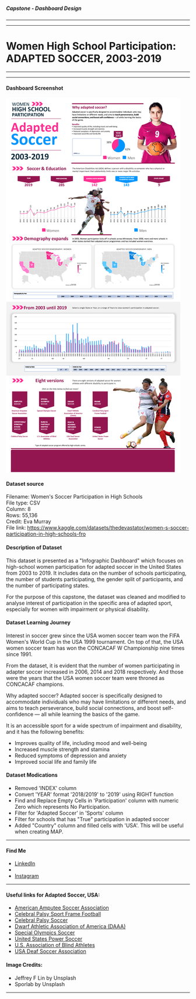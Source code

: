 ##### Capstone - Dashboard Design
---
---
# Women High School Participation: **ADAPTED SOCCER**, 2003-2019

---
---
#### Dashboard Screenshot
![Capstone_Screenshot_3000](Capstone_Screenshot_3000.jpg)

#### Dataset source
Filename: Women's Soccer Participation in High Schools \
File type: CSV \
Column: 8 \
Rows: 55,136 \
Credit: Eva Murray \
File link: https://www.kaggle.com/datasets/thedevastator/women-s-soccer-participation-in-high-schools-fro

#### Description of Dataset
This dataset is presented as a "Infographic Dashboard" which focuses on high-school women participation for adapted soccer in the United States from 2003 to 2019. It includes data on the number of schools participating, the number of students participating, the gender split of participants, and the number of participating states.

For the purpose of this capstone, the dataset was cleaned and modified to analyse interest of participation in the specific area of adapted sport, especially for women with impairment or physical disability. 

#### Dataset Learning Journey
Interest in soccer grew since the USA women soccer team won the FIFA Women's World Cup in the USA 1999 tournament. On top of that, the USA women soccer team has won the CONCACAF W Championship nine times since 1991. 

From the dataset, it is evident that the number of women participating in adapter soccer increased in 2006, 2014 and 2018 respectively. And those were the years that the USA women soccer team were throned as CONCACAF champions.

Why adapted soccer?
Adapted soccer is specifically designed to accommodate individuals who may have limitations or different needs, and aims to teach perseverance, build social connections, and boost self-confidence — all while learning the basics of the game.

It is an accessible sport for a wide spectrum of impairment and disability, and it has the following benefits:
- Improves quality of life, including mood and well-being
- Increased muscle strength and stamina
- Reduced symptoms of depression and anxiety
- Improved social life and family life

#### Dataset Modications
- Removed 'INDEX' column
- Convert 'YEAR' format '2018/2019' to '2019' using RIGHT function
- Find and Replace Empty Cells in 'Participation' column with numeric Zero which represents No Participation.
- Filter for 'Adapted Soccer' in 'Sports' column
- Filter for schools that has "True" participation in adapted soccer
- Added "Country" column and filled cells with 'USA'. This will be useful when creating MAP. 

---

#### Find Me
- [LinkedIn](https://www.linkedin.com/in/muhammad-khairi-boyani-10694061)
-
- [Instagram](https://www.instagram.com/mikistudio21/)

---

#### Useful links for Adapted Soccer, USA:
- [American Amputee Soccer Association](http://www.ampsoccer.org/)
- [Celebral Palsy Sport Frame Football](http://www.cpsport.org/sports/football/frame-football/)
- [Celebral Palsy Soccer](https://www.cpsoccer.us/)
- [Dwarf Athletic Association of America (DAAA)](http://www.daaa.org/)
- [Special Olympics Soccer](http://resources.specialolympics.org/Taxonomy/Sports_Essentials/_Sports_Info/Football.aspx)
- [United States Power Soccer](https://www.powersoccerusa.org/)
- [U.S. Association of Blind Athletes](https://www.usaba.org/)
- [USA Deaf Soccer Association](https://usdeafsoccer.com/)

#### Image Credits:
- Jeffrey F Lin by Unsplash
- Sporlab by Unsplash

---
